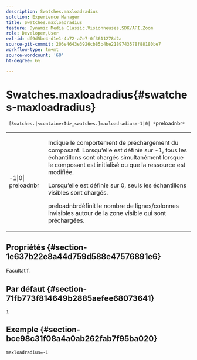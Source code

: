 ```yaml
---
description: Swatches.maxloadradius
solution: Experience Manager
title: Swatches.maxloadradius
feature: Dynamic Media Classic,Visionneuses,SDK/API,Zoom
role: Developer,User
exl-id: df9d5be4-d1e1-4b72-a7e7-0f3611278d2a
source-git-commit: 206e4643e3926cb85b4be2189743578f88180be7
workflow-type: tm+mt
source-wordcount: '60'
ht-degree: 6%

---
```


# Swatches.maxloadradius{#swatches-maxloadradius}

` [Swatches.|<containerId>_swatches.]maxloadradius=-1|0| *`preloadnbr`*`

<table id="table_B3B03B00DCF0466DB332E851F4DDF610"> 
 <tbody> 
  <tr> 
   <td> <p> <span class="codeph"> -1|0|<span class="varname"> preloadnbr</span></span> </p> </td> 
   <td> <p>Indique le comportement de préchargement du composant. Lorsqu’elle est définie sur <span class="codeph"> -1</span>, tous les échantillons sont chargés simultanément lorsque le composant est initialisé ou que la ressource est modifiée. </p> <p>Lorsqu’elle est définie sur <span class="codeph"> 0</span>, seuls les échantillons visibles sont chargés. </p> <p><span class="codeph"><span class="varname"> </span></span> preloadnbrdéfinit le nombre de lignes/colonnes invisibles autour de la zone visible qui sont préchargées. </p> </td> 
  </tr> 
 </tbody> 
</table>

## Propriétés {#section-1e637b22e8a44d759d588e47576891e6}

Facultatif.

## Par défaut {#section-71fb773f814649b2885aefee68073641}

`1`

## Exemple {#section-bce98c31f08a4a0ab262fab7f95ba020}

`maxloadradius=-1`
